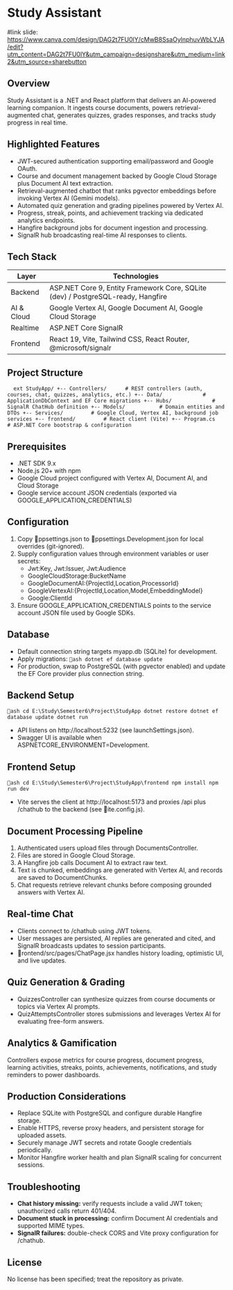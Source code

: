 # Study Assistant

#link slide: https://www.canva.com/design/DAG2t7FU0lY/cMwB8SsaOylnphuvWbLYJA/edit?utm_content=DAG2t7FU0lY&utm_campaign=designshare&utm_medium=link2&utm_source=sharebutton

## Overview
Study Assistant is a .NET and React platform that delivers an AI-powered learning companion. It ingests course documents, powers retrieval-augmented chat, generates quizzes, grades responses, and tracks study progress in real time.

## Highlighted Features
- JWT-secured authentication supporting email/password and Google OAuth.
- Course and document management backed by Google Cloud Storage plus Document AI text extraction.
- Retrieval-augmented chatbot that ranks pgvector embeddings before invoking Vertex AI (Gemini models).
- Automated quiz generation and grading pipelines powered by Vertex AI.
- Progress, streak, points, and achievement tracking via dedicated analytics endpoints.
- Hangfire background jobs for document ingestion and processing.
- SignalR hub broadcasting real-time AI responses to clients.

## Tech Stack
| Layer      | Technologies                                                                 |
| ---------- | ----------------------------------------------------------------------------- |
| Backend    | ASP.NET Core 9, Entity Framework Core, SQLite (dev) / PostgreSQL-ready, Hangfire |
| AI & Cloud | Google Vertex AI, Google Document AI, Google Cloud Storage                    |
| Realtime   | ASP.NET Core SignalR                                                          |
| Frontend   | React 19, Vite, Tailwind CSS, React Router, @microsoft/signalr               |

## Project Structure
`	ext
StudyApp/
+-- Controllers/      # REST controllers (auth, courses, chat, quizzes, analytics, etc.)
+-- Data/             # ApplicationDbContext and EF Core migrations
+-- Hubs/             # SignalR ChatHub definition
+-- Models/           # Domain entities and DTOs
+-- Services/         # Google Cloud, Vertex AI, background job services
+-- frontend/         # React client (Vite)
+-- Program.cs        # ASP.NET Core bootstrap & configuration
`

## Prerequisites
- .NET SDK 9.x
- Node.js 20+ with npm
- Google Cloud project configured with Vertex AI, Document AI, and Cloud Storage
- Google service account JSON credentials (exported via GOOGLE_APPLICATION_CREDENTIALS)

## Configuration
1. Copy ppsettings.json to ppsettings.Development.json for local overrides (git-ignored).
2. Supply configuration values through environment variables or user secrets:
   - Jwt:Key, Jwt:Issuer, Jwt:Audience
   - GoogleCloudStorage:BucketName
   - GoogleDocumentAI:{ProjectId,Location,ProcessorId}
   - GoogleVertexAI:{ProjectId,Location,Model,EmbeddingModel}
   - Google:ClientId
3. Ensure GOOGLE_APPLICATION_CREDENTIALS points to the service account JSON file used by Google SDKs.

## Database
- Default connection string targets myapp.db (SQLite) for development.
- Apply migrations:
  `ash
  dotnet ef database update
  `
- For production, swap to PostgreSQL (with pgvector enabled) and update the EF Core provider plus connection string.

## Backend Setup
`ash
cd E:\Study\Semester6\Project\StudyApp
dotnet restore
dotnet ef database update
dotnet run
`
- API listens on http://localhost:5232 (see launchSettings.json).
- Swagger UI is available when ASPNETCORE_ENVIRONMENT=Development.

## Frontend Setup
`ash
cd E:\Study\Semester6\Project\StudyApp\frontend
npm install
npm run dev
`
- Vite serves the client at http://localhost:5173 and proxies /api plus /chathub to the backend (see ite.config.js).

## Document Processing Pipeline
1. Authenticated users upload files through DocumentsController.
2. Files are stored in Google Cloud Storage.
3. A Hangfire job calls Document AI to extract raw text.
4. Text is chunked, embeddings are generated with Vertex AI, and records are saved to DocumentChunks.
5. Chat requests retrieve relevant chunks before composing grounded answers with Vertex AI.

## Real-time Chat
- Clients connect to /chathub using JWT tokens.
- User messages are persisted, AI replies are generated and cited, and SignalR broadcasts updates to session participants.
- rontend/src/pages/ChatPage.jsx handles history loading, optimistic UI, and live updates.

## Quiz Generation & Grading
- QuizzesController can synthesize quizzes from course documents or topics via Vertex AI prompts.
- QuizAttemptsController stores submissions and leverages Vertex AI for evaluating free-form answers.

## Analytics & Gamification
Controllers expose metrics for course progress, document progress, learning activities, streaks, points, achievements, notifications, and study reminders to power dashboards.

## Production Considerations
- Replace SQLite with PostgreSQL and configure durable Hangfire storage.
- Enable HTTPS, reverse proxy headers, and persistent storage for uploaded assets.
- Securely manage JWT secrets and rotate Google credentials periodically.
- Monitor Hangfire worker health and plan SignalR scaling for concurrent sessions.

## Troubleshooting
- **Chat history missing:** verify requests include a valid JWT token; unauthorized calls return 401/404.
- **Document stuck in processing:** confirm Document AI credentials and supported MIME types.
- **SignalR failures:** double-check CORS and Vite proxy configuration for /chathub.

## License
No license has been specified; treat the repository as private.

